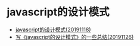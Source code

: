 # javascript的设计模式
* [javascript的设计模式(20191118)](https://github.com/zy445566/design-pattern-in-javascript/)
* [写《javascript的设计模式》的一些总结(20191126)](../20191118design-pattern-in-javascript/20191126design-pattern-knowledge/README.md)